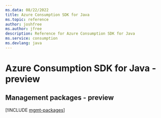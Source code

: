 ```yaml
---
ms.data: 08/22/2022
title: Azure Consumption SDK for Java
ms.topic: reference
author: joshfree
ms.author: jfree
description: Reference for Azure Consumption SDK for Java
ms.service: consumption
ms.devlang: java
---
```

# Azure Consumption SDK for Java - preview

## Management packages - preview
[!INCLUDE [mgmt-packages](consumption-mgmt-index.md)]